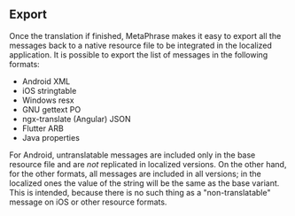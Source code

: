 ## Export

Once the translation if finished, MetaPhrase makes it easy to export all the messages back to a native resource file to be integrated in the localized application. It is possible to export the list of messages in the following formats:
- Android XML
- iOS stringtable
- Windows resx
- GNU gettext PO
- ngx-translate (Angular) JSON
- Flutter ARB
- Java properties

For Android, untranslatable messages are included only in the base resource file and are *not* replicated in localized versions. On the other hand, for the other formats, all messages are included in all versions; in the localized ones the value of the string will be the same as the base variant. This is intended, because there is no such thing as a "non-translatable" message on iOS or other resource formats.
